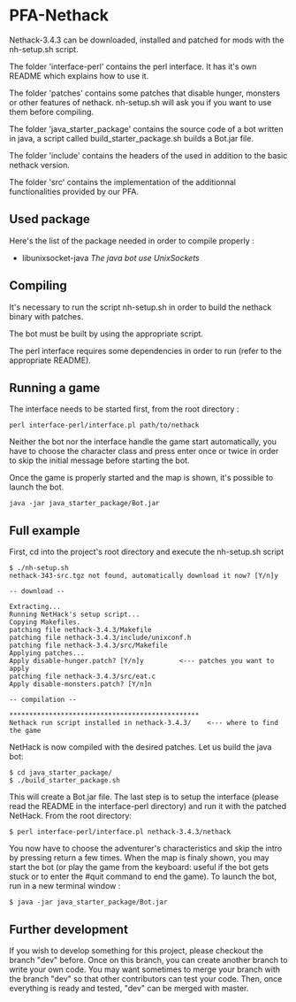 PFA-Nethack
===========

Nethack-3.4.3 can be downloaded, installed and patched for mods with the
nh-setup.sh script.

The folder 'interface-perl' contains the perl interface. It has it's own README
which explains how to use it.

The folder 'patches' contains some patches that disable hunger,
monsters or other features of nethack. nh-setup.sh will ask you if you want to
use them before compiling.

The folder 'java\_starter\_package' contains the source code of a bot written
in java, a script called build\_starter\_package.sh builds a Bot.jar file.

The folder 'include' contains the headers of the used in addition to the basic
nethack version.

The folder 'src' contains the implementation of the additionnal functionalities
provided by our PFA.

## Used package

Here's the list of the package needed in order to compile properly :
* libunixsocket-java _The java bot use UnixSockets_

## Compiling

It's necessary to run the script nh-setup.sh in order to build the nethack
binary with patches.

The bot must be built by using the appropriate script.

The perl interface requires some dependencies in order to run
(refer to the appropriate README).


## Running a game

The interface needs to be started first, from the root directory :

	perl interface-perl/interface.pl path/to/nethack

Neither the bot nor the interface handle the game start automatically, you have
to choose the character class and press enter once or twice in order to skip the
initial message before starting the bot.

Once the game is properly started and the map is shown, it's possible to launch 
the bot.

	java -jar java_starter_package/Bot.jar


## Full example

First, cd into the project's root directory and execute the nh-setup.sh script

	$ ./nh-setup.sh
	nethack-343-src.tgz not found, automatically download it now? [Y/n]y

	-- download --
	
	Extracting... 
	Running NetHack's setup script... 
	Copying Makefiles.
	patching file nethack-3.4.3/Makefile
	patching file nethack-3.4.3/include/unixconf.h
	patching file nethack-3.4.3/src/Makefile
	Applying patches...
	Apply disable-hunger.patch? [Y/n]y         <--- patches you want to apply
	patching file nethack-3.4.3/src/eat.c
	Apply disable-monsters.patch? [Y/n]n

	-- compilation --

	************************************************
	Nethack run script installed in nethack-3.4.3/    <--- where to find the game


NetHack is now compiled with the desired patches. Let us build the java bot:

	$ cd java_starter_package/
	$ ./build_starter_package.sh

This will create a Bot.jar file. The last step is to setup the interface (please read the README in the interface-perl directory) and run it with the patched NetHack. From the root directory:

	$ perl interface-perl/interface.pl nethack-3.4.3/nethack

You now have to choose the adventurer's characteristics and skip the intro by pressing return a few times. When the map is finaly shown, you may start the bot (or play the game from the keyboard: useful if the bot gets stuck or to enter the #quit command to end the game). To launch the bot, run in a new terminal window :

	$ java -jar java_starter_package/Bot.jar

	
## Further development

If you wish to develop something for this project, please checkout the branch
"dev" before. Once on this branch, you can create another branch to write your
own code. You may want sometimes to merge your branch with the branch "dev" so
that other contributors can test your code. Then, once everything is ready and
tested, "dev" can be merged with master.


